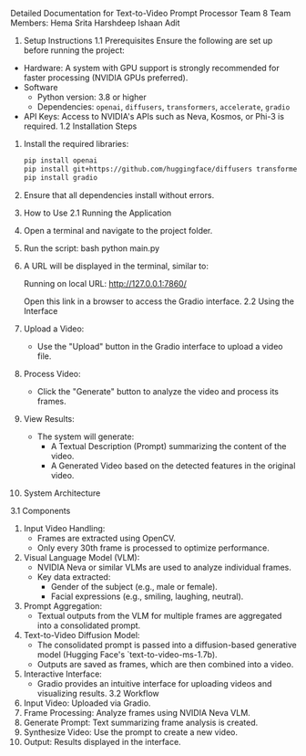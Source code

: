 Detailed Documentation for Text-to-Video Prompt Processor
Team 8
Team Members:
Hema Srita
Harshdeep
Ishaan
Adit
1. Setup Instructions
1.1 Prerequisites
Ensure the following are set up before running the project:
- Hardware: A system with GPU support is strongly recommended for faster processing (NVIDIA GPUs preferred).
- Software
  - Python version: 3.8 or higher
  - Dependencies: `openai`, `diffusers`, `transformers`, `accelerate`, `gradio`
- API Keys: Access to NVIDIA's APIs such as Neva, Kosmos, or Phi-3 is required.
1.2 Installation Steps
1. Install the required libraries:
   ```bash
   pip install openai
   pip install git+https://github.com/huggingface/diffusers transformers accelerate
   pip install gradio
   ```
2. Ensure that all dependencies install without errors.
2. How to Use
2.1 Running the Application
1. Open a terminal and navigate to the project folder.
2. Run the script:
   bash
   python main.py
   
3. A URL will be displayed in the terminal, similar to:
   
   Running on local URL:  http://127.0.0.1:7860/
   
   Open this link in a browser to access the Gradio interface.
2.2 Using the Interface

1. Upload a Video:
   - Use the "Upload" button in the Gradio interface to upload a video file.
2. Process Video:
   - Click the "Generate" button to analyze the video and process its frames.
3. View Results:
   - The system will generate:
     - A Textual Description (Prompt) summarizing the content of the video.
     - A Generated Video based on the detected features in the original video.
3. System Architecture
   
3.1 Components
1. Input Video Handling:
   - Frames are extracted using OpenCV.
   - Only every 30th frame is processed to optimize performance.
2. Visual Language Model (VLM):
   - NVIDIA Neva or similar VLMs are used to analyze individual frames.
   - Key data extracted:
     - Gender of the subject (e.g., male or female).
     - Facial expressions (e.g., smiling, laughing, neutral).
3. Prompt Aggregation:
   - Textual outputs from the VLM for multiple frames are aggregated into a consolidated prompt.
4. Text-to-Video Diffusion Model:
   - The consolidated prompt is passed into a diffusion-based generative model (Hugging Face's `text-to-video-ms-1.7b).
   - Outputs are saved as frames, which are then combined into a video.
5. Interactive Interface:
   - Gradio provides an intuitive interface for uploading videos and visualizing results.
3.2 Workflow
1. Input Video: Uploaded via Gradio.
2. Frame Processing: Analyze frames using NVIDIA Neva VLM.
3. Generate Prompt: Text summarizing frame analysis is created.
4. Synthesize Video: Use the prompt to create a new video.
5. Output: Results displayed in the interface.
